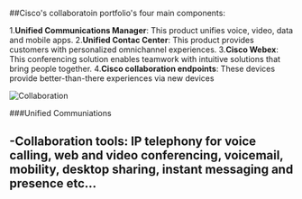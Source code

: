 ##Cisco's collaboratoin portfolio's four main components:

1.**Unified Communications Manager**: This product unifies voice, video, data and mobile apps.
2.**Unified Contac Center**: This product provides customers with personalized omnichannel experiences.
3.**Cisco Webex**: This conferencing solution enables teamwork with intuitive solutions that bring people together.
4.**Cisco collaboration endpoints**: These devices provide better-than-there experiences via new devices

![Collaboration](Collaboration%20Platforms/cisco_collab.jpg)

###Unified Communiations

-**Collaboration tools**: IP telephony for voice calling, web and video conferencing, voicemail, mobility, desktop sharing, instant messaging and presence etc...
-